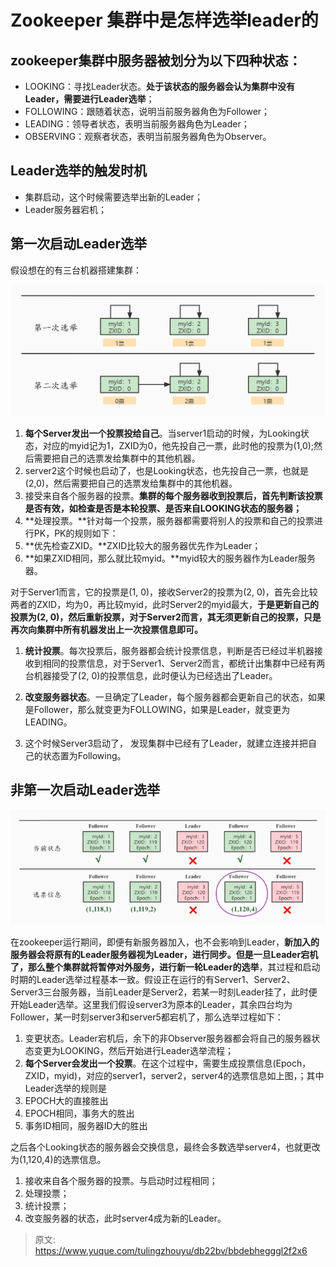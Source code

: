 # Zookeeper 集群中是怎样选举leader的


## zookeeper集群中服务器被划分为以下四种状态：
- LOOKING：寻找Leader状态。**处于该状态的服务器会认为集群中没有Leader，需要进行Leader选举**；
- FOLLOWING：跟随着状态，说明当前服务器角色为Follower；
- LEADING：领导者状态，表明当前服务器角色为Leader；
- OBSERVING：观察者状态，表明当前服务器角色为Observer。


## Leader选举的触发时机

- 集群启动，这个时候需要选举出新的Leader；
- Leader服务器宕机；


## 第一次启动Leader选举
假设想在的有三台机器搭建集群：

![1693810241595-e55a8ad8-b1aa-45a8-9444-077cb201ba85.png](./img/GqJblNIa8sO4xoZP/1693810241595-e55a8ad8-b1aa-45a8-9444-077cb201ba85-930581.png)

1. **每个Server发出一个投票投给自己**。当server1启动的时候，为Looking状态，对应的myid记为1，ZXID为0，他先投自己一票，此时他的投票为(1,0);然后需要把自己的选票发给集群中的其他机器。
2. server2这个时候也启动了，也是Looking状态，也先投自己一票，也就是(2,0)，然后需要把自己的选票发给集群中的其他机器。
3. 接受来自各个服务器的投票。**集群的每个服务器收到投票后，首先判断该投票是否有效，如检查是否是本轮投票、是否来自LOOKING状态的服务器；**
4. **处理投票。**针对每一个投票，服务器都需要将别人的投票和自己的投票进行PK，PK的规则如下：
5. **优先检查ZXID。**ZXID比较大的服务器优先作为Leader；
6. **如果ZXID相同，那么就比较myid。**myid较大的服务器作为Leader服务器。

对于Server1而言，它的投票是(1, 0)，接收Server2的投票为(2, 0)，首先会比较两者的ZXID，均为0，再比较myid，此时Server2的myid最大，**于是更新自己的投票为(2, 0)，然后重新投票，对于Server2而言，其无须更新自己的投票，只是再次向集群中所有机器发出上一次投票信息即可。**

1. **统计投票**。每次投票后，服务器都会统计投票信息，判断是否已经过半机器接收到相同的投票信息，对于Server1、Server2而言，都统计出集群中已经有两台机器接受了(2, 0)的投票信息，此时便认为已经选出了Leader。

2. **改变服务器状态**。一旦确定了Leader，每个服务器都会更新自己的状态，如果是Follower，那么就变更为FOLLOWING，如果是Leader，就变更为LEADING。

3. 这个时候Server3启动了， 发现集群中已经有了Leader，就建立连接并把自己的状态置为Following。


## 非第一次启动Leader选举
![1693810240917-33b74676-8224-4a21-8589-20be50958c8d.webp](./img/GqJblNIa8sO4xoZP/1693810240917-33b74676-8224-4a21-8589-20be50958c8d-169458.webp)

在zookeeper运行期间，即便有新服务器加入，也不会影响到Leader，**新加入的服务器会将原有的Leader服务器视为Leader，进行同步。但是一旦Leader宕机了，那么整个集群就将暂停对外服务，进行新一轮Leader的选举**，其过程和启动时期的Leader选举过程基本一致。假设正在运行的有Server1、Server2、Server3三台服务器，当前Leader是Server2，若某一时刻Leader挂了，此时便开始Leader选举。这里我们假设server3为原本的Leader，其余四台均为Follower，某一时刻server3和server5都宕机了，那么选举过程如下：

1. 变更状态。Leader宕机后，余下的非Observer服务器都会将自己的服务器状态变更为LOOKING，然后开始进行Leader选举流程；
2. **每个Server会发出一个投票**。在这个过程中，需要生成投票信息(Epoch，ZXID，myid)，对应的server1，server2，server4的选票信息如上图，；其中Leader选举的规则是
3. EPOCH大的直接胜出
4. EPOCH相同，事务大的胜出
5. 事务ID相同，服务器ID大的胜出

之后各个Looking状态的服务器会交换信息，最终会多数选举server4，也就更改为(1,120,4)的选票信息。

1. 接收来自各个服务器的投票。与启动时过程相同；
2. 处理投票；
3. 统计投票；
4. 改变服务器的状态，此时server4成为新的Leader。


> 原文: <https://www.yuque.com/tulingzhouyu/db22bv/bbdebhegggl2f2x6>